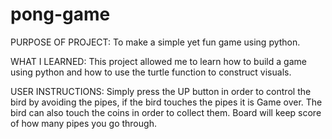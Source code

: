 # pong-game


PURPOSE OF PROJECT: 
To make a simple yet fun game using python. 

WHAT I LEARNED:
This project allowed me to learn how to build a game using python and how to use the turtle function to construct visuals.


USER INSTRUCTIONS: 
Simply press the UP button in order to control the bird by avoiding the pipes, if the bird touches the pipes it is Game over. The bird can also touch the coins in order to collect them. Board will keep score of how many pipes you go through.
